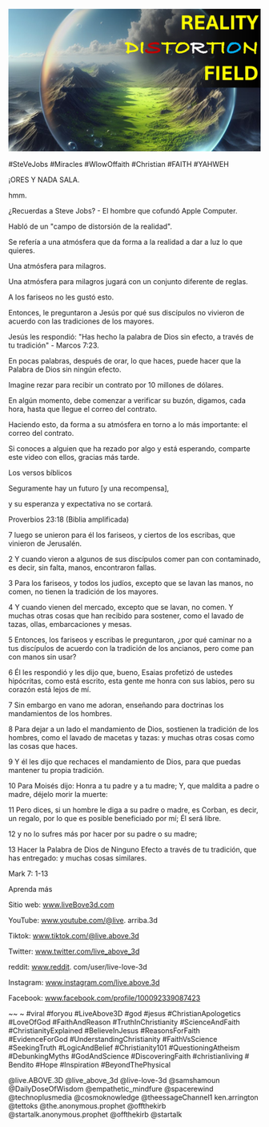 ![Video cover image](../cover.jpg "cover photo")

#SteVeJobs #Miracles #WlowOffaith #Christian #FAITH #YAHWEH

¡ORES Y NADA SALA.

hmm.

¿Recuerdas a Steve Jobs? - El hombre que cofundó Apple Computer.

Habló de un "campo de distorsión de la realidad".

Se refería a una atmósfera que da forma a la realidad a dar a luz lo que quieres.

Una atmósfera para milagros.

Una atmósfera para milagros jugará con un conjunto diferente de reglas.

A los fariseos no les gustó esto.

Entonces, le preguntaron a Jesús por qué sus discípulos no vivieron de acuerdo con las tradiciones de los mayores.

Jesús les respondió: "Has hecho la palabra de Dios sin efecto, a través de tu tradición" - Marcos 7:23.

En pocas palabras, después de orar, lo que haces, puede hacer que la Palabra de Dios sin ningún efecto.

Imagine rezar para recibir un contrato por 10 millones de dólares.

En algún momento, debe comenzar a verificar su buzón, digamos, cada hora, hasta que llegue el correo del contrato.

Haciendo esto, da forma a su atmósfera en torno a lo más importante: el correo del contrato.

Si conoces a alguien que ha rezado por algo y está esperando, comparte este video con ellos, gracias más tarde.

Los versos bíblicos

Seguramente hay un futuro [y una recompensa],

y su esperanza y expectativa no se cortará.

Proverbios 23:18 (Biblia amplificada)

7 luego se unieron para él los fariseos, y ciertos de los escribas, que vinieron de Jerusalén.

2 Y cuando vieron a algunos de sus discípulos comer pan con contaminado, es decir, sin falta, manos, encontraron fallas.

3 Para los fariseos, y todos los judíos, excepto que se lavan las manos, no comen, no tienen la tradición de los mayores.

4 Y cuando vienen del mercado, excepto que se lavan, no comen. Y muchas otras cosas que han recibido para sostener, como el lavado de tazas, ollas, embarcaciones y mesas.

5 Entonces, los fariseos y escribas le preguntaron, ¿por qué caminar no a tus discípulos de acuerdo con la tradición de los ancianos, pero come pan con manos sin usar?

6 Él les respondió y les dijo que, bueno, Esaias profetizó de ustedes hipócritas, como está escrito, esta gente me honra con sus labios, pero su corazón está lejos de mí.

7 Sin embargo en vano me adoran, enseñando para doctrinas los mandamientos de los hombres.

8 Para dejar a un lado el mandamiento de Dios, sostienen la tradición de los hombres, como el lavado de macetas y tazas: y muchas otras cosas como las cosas que haces.

9 Y él les dijo que rechaces el mandamiento de Dios, para que puedas mantener tu propia tradición.

10 Para Moisés dijo: Honra a tu padre y a tu madre; Y, que maldita a padre o madre, déjelo morir la muerte:

11 Pero dices, si un hombre le diga a su padre o madre, es Corban, es decir, un regalo, por lo que es posible beneficiado por mí; Él será libre.

12 y no lo sufres más por hacer por su padre o su madre;

13 Hacer la Palabra de Dios de Ninguno Efecto a través de tu tradición, que has entregado: y muchas cosas similares.

Mark 7: 1-13

Aprenda más

Sitio web: www.liveBove3d.com

YouTube: www.youtube.com/@live. arriba.3d

Tiktok: www.tiktok.com/@live.above.3d

Twitter: www.twitter.com/live_above_3d

reddit: www.reddit. com/user/live-love-3d

Instagram: www.instagram.com/live.above.3d

Facebook: www.facebook.com/profile/100092339087423

~~ ~ #viral #foryou #LiveAbove3D #god #jesus #ChristianApologetics #LoveOfGod #FaithAndReason #TruthInChristianity #ScienceAndFaith #ChristianityExplained #BelieveInJesus #ReasonsForFaith #EvidenceForGod #UnderstandingChristianity #FaithVsScience #SeekingTruth #LogicAndBelief #Christianity101 #QuestioningAtheism #DebunkingMyths #GodAndScience #DiscoveringFaith #christianliving # Bendito #Hope #Inspiration #BeyondThePhysical

@live.ABOVE.3D @live_above_3d @live-love-3d @samshamoun @DailyDoseOfWisdom @empathetic_mindfure @spacerewind @technoplusmedia @cosmoknowledge @theessageChannel1 ken.arrington @tettoks @the.anonymous.prophet @offthekirb @startalk.anonymous.prophet @offthekirb @startalk